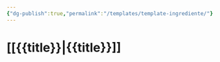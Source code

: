 ```yaml
---
{"dg-publish":true,"permalink":"/templates/template-ingrediente/"}
---
```


# [[{{title}}\|{{title}}]]

